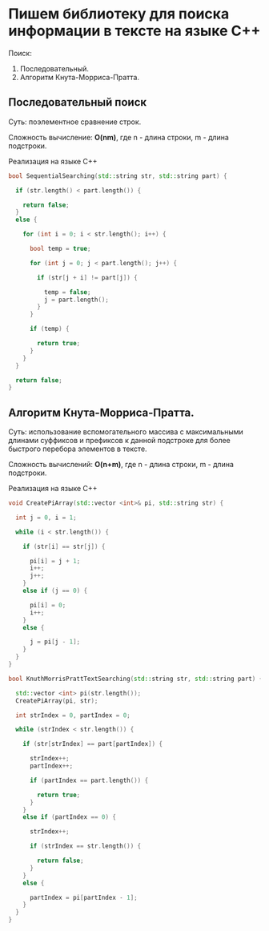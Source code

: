 # Пишем библиотеку для поиска информации в тексте на языке С++ 

Поиск:
1. Последовательный.
2. Алгоритм Кнута-Морриса-Пратта.

## Последовательный поиск

Суть: поэлементное сравнение строк.

Сложность вычисление: **O(nm)**, где n - длина строки, m - длина подстроки.

Реализация на языке С++
```C++
bool SequentialSearching(std::string str, std::string part) {

  if (str.length() < part.length()) {

    return false;
  }
  else {

    for (int i = 0; i < str.length(); i++) {

      bool temp = true;

      for (int j = 0; j < part.length(); j++) {

        if (str[j + i] != part[j]) {

          temp = false;
          j = part.length();
        }
      }

      if (temp) {

        return true;
      }
    }
  }

  return false;
}
```

## Алгоритм Кнута-Морриса-Пратта.

Суть: использование вспомогательного массива с максимальными длинами суффиксов и префиксов к данной подстроке для более быстрого перебора элементов в тексте.

Сложность вычислений: **O(n+m)**, где n - длина строки, m - длина подстроки.

Реализация на языке С++

```C++
void CreatePiArray(std::vector <int>& pi, std::string str) {

  int j = 0, i = 1;

  while (i < str.length()) {

    if (str[i] == str[j]) {

      pi[i] = j + 1;
      i++;
      j++;
    }
    else if (j == 0) {

      pi[i] = 0;
      i++;
    }
    else {

      j = pi[j - 1];
    }
  }
}
```

```C++
bool KnuthMorrisPrattTextSearching(std::string str, std::string part) {

  std::vector <int> pi(str.length());
  CreatePiArray(pi, str);

  int strIndex = 0, partIndex = 0;

  while (strIndex < str.length()) {

    if (str[strIndex] == part[partIndex]) {

      strIndex++;
      partIndex++;

      if (partIndex == part.length()) {

        return true;
      }
    }
    else if (partIndex == 0) {

      strIndex++;

      if (strIndex == str.length()) {

        return false;
      }
    }
    else {

      partIndex = pi[partIndex - 1];
    }
  }
}
```


